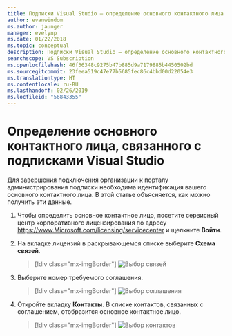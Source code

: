 ```yaml
---
title: Подписки Visual Studio — определение основного контактного лица | Документация Майкрософт
author: evanwindom
ms.author: jaunger
manager: evelynp
ms.date: 01/22/2018
ms.topic: conceptual
description: Подписки Visual Studio — определение основного контактного лица
searchscope: VS Subscription
ms.openlocfilehash: 46f36348c9275b47b885d9a7179885b4450502bd
ms.sourcegitcommit: 23feea519c47e77b5685fec86c4bbd00d22054e3
ms.translationtype: HT
ms.contentlocale: ru-RU
ms.lasthandoff: 02/26/2019
ms.locfileid: "56843355"
---
```

# <a name="locating-the-primary-contact-associated-with-visual-studio-subscriptions"></a>Определение основного контактного лица, связанного с подписками Visual Studio

Для завершения подключения организации к порталу администрирования подписки необходима идентификация вашего основного контактного лица.  В этой статье объясняется, как можно получить эти данные.

1. Чтобы определить основное контактное лицо, посетите сервисный центр корпоративного лицензирования по адресу https://www.Microsoft.com/licensing/servicecenter и щелкните **Войти**.

2. На вкладке лицензий в раскрывающемся списке выберите **Схема связей**.
    > [!div class="mx-imgBorder"]
    > ![Выбор связей](_img/locate-primary-contact/vlsc-relationship.png)

3. Выберите номер требуемого соглашения.
    > [!div class="mx-imgBorder"]
    > ![Выбор соглашения](_img/locate-primary-contact/vlsc-agreement.png)

4. Откройте вкладку **Контакты**.  В списке контактов, связанных с соглашением, отобразится основное контактное лицо.
    > [!div class="mx-imgBorder"]
    > ![Выбор контактов](_img/locate-primary-contact/vlsc-contacts.png)
